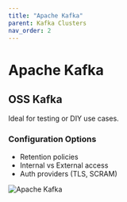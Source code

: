 ```yaml
---
title: "Apache Kafka"
parent: Kafka Clusters
nav_order: 2
---
```


# Apache Kafka

## OSS Kafka

Ideal for testing or DIY use cases.

### Configuration Options

- Retention policies
- Internal vs External access
- Auth providers (TLS, SCRAM)

![Apache Kafka](../assets/screenshots/apache-kafka.png)
